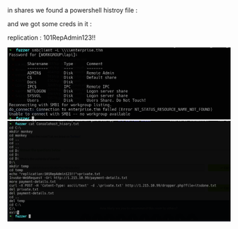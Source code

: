 



in shares we found a powershell histroy file :




and we got some creds in it :

replication : 101RepAdmin123!!





![unnamed_6ea32372c1494f7495616008d85bba21](unnamed_6ea32372c1494f7495616008d85bba21.png)
![unnamed_970b6f6802474604ba247d2842683cbc](unnamed_970b6f6802474604ba247d2842683cbc.png)
